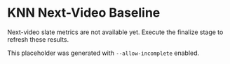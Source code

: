 # KNN Next-Video Baseline

Next-video slate metrics are not available yet. Execute the finalize stage to refresh these results.

This placeholder was generated with `--allow-incomplete` enabled.
